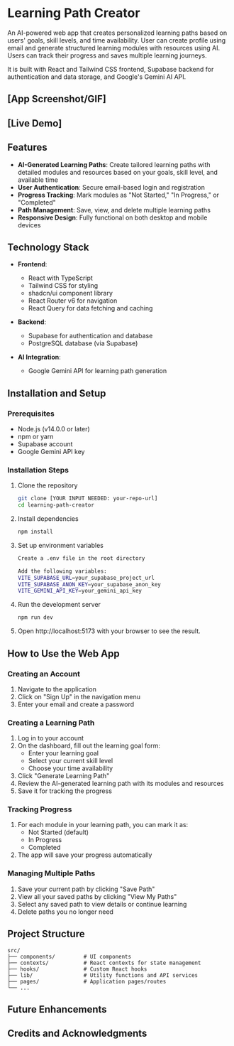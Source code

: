 # Learning Path Creator

An AI-powered web app that creates personalized learning paths based on users' goals, skill levels, and time availability. User can create profile using email and generate structured learning modules with resources using AI. Users can track their progress and saves multiple learning journeys.

It is built with React and Tailwind CSS frontend, Supabase backend for authentication and data storage, and Google's Gemini AI API.

## [App Screenshot/GIF]
<!-- Add a screenshot or GIF of the application here -->

## [Live Demo]
<!-- If your application is deployed, add the link here -->

## Features

- **AI-Generated Learning Paths**: Create tailored learning paths with detailed modules and resources based on your goals, skill level, and available time
- **User Authentication**: Secure email-based login and registration
- **Progress Tracking**: Mark modules as "Not Started," "In Progress," or "Completed"
- **Path Management**: Save, view, and delete multiple learning paths
- **Responsive Design**: Fully functional on both desktop and mobile devices

## Technology Stack

- **Frontend**:
  - React with TypeScript
  - Tailwind CSS for styling
  - shadcn/ui component library
  - React Router v6 for navigation
  - React Query for data fetching and caching

- **Backend**:
  - Supabase for authentication and database
  - PostgreSQL database (via Supabase)

- **AI Integration**:
  - Google Gemini API for learning path generation

## Installation and Setup

### Prerequisites
- Node.js (v14.0.0 or later)
- npm or yarn
- Supabase account
- Google Gemini API key

### Installation Steps

1. Clone the repository
   ```bash
   git clone [YOUR INPUT NEEDED: your-repo-url]
   cd learning-path-creator
2. Install dependencies
   ```bash
   npm install
3. Set up environment variables
   ```bash
   Create a .env file in the root directory

   Add the following variables:
   VITE_SUPABASE_URL=your_supabase_project_url
   VITE_SUPABASE_ANON_KEY=your_supabase_anon_key
   VITE_GEMINI_API_KEY=your_gemini_api_key
4. Run the development server
   ```bash
   npm run dev
5. Open http://localhost:5173 with your browser to see the result.

## How to Use the Web App

### Creating an Account
1. Navigate to the application
2. Click on "Sign Up" in the navigation menu
3. Enter your email and create a password

### Creating a Learning Path
1. Log in to your account
2. On the dashboard, fill out the learning goal form:
   * Enter your learning goal
   * Select your current skill level
   * Choose your time availability
3. Click "Generate Learning Path"
4. Review the AI-generated learning path with its modules and resources
5. Save it for tracking the progress

### Tracking Progress

1. For each module in your learning path, you can mark it as:
   * Not Started (default)
   * In Progress
   * Completed
2. The app will save your progress automatically

### Managing Multiple Paths
1. Save your current path by clicking "Save Path"
2. View all your saved paths by clicking "View My Paths"
3. Select any saved path to view details or continue learning
4. Delete paths you no longer need

## Project Structure

```
src/
├── components/         # UI components
├── contexts/           # React contexts for state management
├── hooks/              # Custom React hooks
├── lib/                # Utility functions and API services
├── pages/              # Application pages/routes
└── ...
```

## Future Enhancements

## Credits and Acknowledgments

